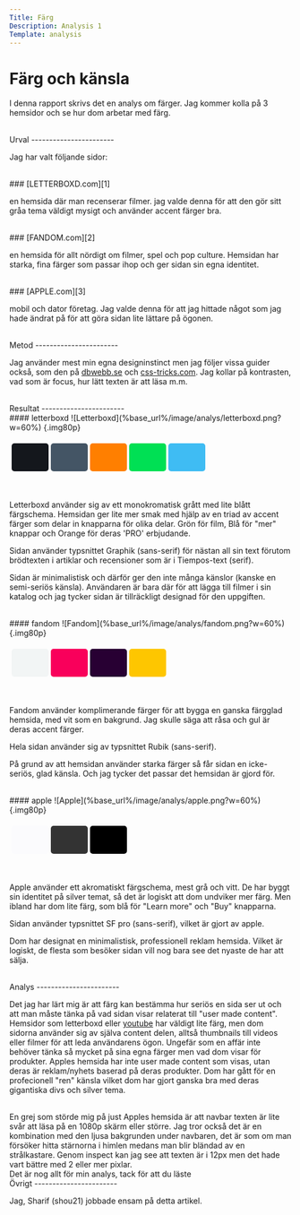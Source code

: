 ```yaml
---
Title: Färg
Description: Analysis 1
Template: analysis
---
```



Färg och känsla
=======================

I denna rapport skrivs det en analys om färger.
Jag kommer kolla på 3 hemsidor och se hur dom arbetar med färg.

<br>
Urval
-----------------------

Jag har valt följande sidor:

<br>
### [LETTERBOXD.com][1]

en hemsida där man recenserar filmer.
jag valde denna för att den gör sitt gråa tema väldigt mysigt och använder accent färger bra.

<br>
### [FANDOM.com][2]

en hemsida för allt nördigt om filmer, spel och pop culture.
Hemsidan har starka, fina färger som passar ihop och ger sidan sin egna identitet.

<br>
### [APPLE.com][3]

mobil och dator företag.
Jag valde denna för att jag hittade något som jag hade ändrat på
för att göra sidan lite lättare på ögonen.

<br>
Metod
-----------------------

Jag använder mest min egna designinstinct men jag följer vissa guider också,
som den på [dbwebb.se][5] och [css-tricks.com][6].
Jag kollar på kontrasten, vad som är focus, hur lätt texten är att läsa m.m.

<br>
Resultat
-----------------------

<br>
#### letterboxd
![Letterboxd](%base_url%/image/analys/letterboxd.png?w=60%) {.img80p}
<table style="border-spacing: 4px; border-collapse: separate">
<tr>
<td style="height: 50px; width: 50px; background-color: #14171c; border-radius: 5px">
<td style="height: 50px; width: 50px; background-color: #445565; border-radius: 5px">
<td style="height: 50px; width: 50px; background-color: #ff7f00; border-radius: 5px">
<td style="height: 50px; width: 50px; background-color: #00e054; border-radius: 5px">
<td style="height: 50px; width: 50px; background-color: #3fbcf3; border-radius: 5px">
</tr>
</table>
<br>

Letterboxd använder sig av ett monokromatisk grått med lite blått färgschema.
Hemsidan ger lite mer smak med hjälp av en triad av accent färger som delar in knapparna för olika delar.
Grön för film, Blå för "mer" knappar och Orange för deras 'PRO' erbjudande.

Sidan använder typsnittet Graphik (sans-serif) för nästan all sin text
förutom brödtexten i artiklar och recensioner som är i Tiempos-text (serif).

Sidan är minimalistisk och därför ger den inte många känslor (kanske en semi-seriös känsla).
Användaren är bara där för att lägga till filmer i sin katalog och jag tycker sidan är
tillräckligt designad för den uppgiften.

<br>
#### fandom
![Fandom](%base_url%/image/analys/fandom.png?w=60%) {.img80p}
<table style="border-spacing: 4px; border-collapse: separate">
<tr>
<td style="height: 50px; width: 50px; background-color: #F2F5F5; border-radius: 5px">
<td style="height: 50px; width: 50px; background-color: #F9005B; border-radius: 5px">
<td style="height: 50px; width: 50px; background-color: #280033; border-radius: 5px">
<td style="height: 50px; width: 50px; background-color: #FEC600; border-radius: 5px">
</tr>
</table>
<br>

Fandom använder komplimerande färger för att bygga en ganska färgglad hemsida, med vit som en bakgrund.
Jag skulle säga att råsa och gul är deras accent färger.

Hela sidan använder sig av typsnittet Rubik (sans-serif).

På grund av att hemsidan använder starka färger så får sidan en icke-seriös, glad känsla. Och jag tycker det passar det hemsidan är gjord för.


<br>
#### apple
![Apple](%base_url%/image/analys/apple.png?w=60%) {.img80p}
<table style="border-spacing: 4px; border-collapse: separate">
<tr>
<td style="height: 50px; width: 50px; background-color: #FBFBFD; border-radius: 5px">
<td style="height: 50px; width: 50px; background-color: #333333; border-radius: 5px">
<td style="height: 50px; width: 50px; background-color: #000; border-radius: 5px">
</tr>
</table>
<br>

Apple använder ett akromatiskt färgschema, mest grå och vitt.
De har byggt sin identitet på silver temat, så det är logiskt att dom undviker mer färg.
Men ibland har dom lite färg, som blå för "Learn more" och "Buy" knapparna.

Sidan använder typsnittet SF pro (sans-serif), vilket är gjort av apple.

Dom har designat en minimalistisk, professionell reklam hemsida.
Vilket är logiskt, de flesta som besöker sidan vill nog bara see det nyaste de har att sälja.



<br>
Analys
-----------------------

Det jag har lärt mig är att färg kan bestämma hur seriös en sida ser ut och att man måste tänka på vad sidan visar relaterat till "user made content".
Hemsidor som letterboxd eller [youtube][4] har väldigt lite färg, men dom sidorna använder sig av själva content delen, alltså thumbnails till videos eller filmer för att leda användarens ögon. Ungefär som en affär inte behöver tänka så mycket på sina egna färger men vad dom visar för produkter.
Apples hemsida har inte user made content som visas, utan deras är reklam/nyhets baserad på deras produkter. Dom har gått för en profecionell "ren" känsla vilket dom har gjort ganska bra med deras gigantiska divs och silver tema.

<br>
En grej som störde mig på just Apples hemsida är att navbar texten är lite svår att läsa på en 1080p skärm eller större. Jag tror också det är en kombination med den ljusa bakgrunden under navbaren, det är som om man försöker hitta stärnorna i himlen medans man blir bländad av en strålkastare. Genom inspect kan jag see att texten är i 12px men det hade vart bättre med 2 eller mer pixlar.

<br>
Det är nog allt för min analys, tack för att du läste


[1]: https://letterboxd.com/
[2]: https://fandom.com/
[3]: https://apple.com/
[4]: https://youtube.com/
[5]: https://dbwebb.se/guide/design-med-html5-och-css3/farg
[6]: https://css-tricks.com/a-complete-guide-to-dark-mode-on-the-web/#design

<br>
Övrigt
-----------------------

Jag, Sharif (shou21) jobbade ensam på detta artikel.